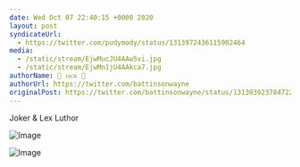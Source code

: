 ```yaml
---
date: Wed Oct 07 22:40:15 +0000 2020
layout: post
syndicateUrl:
  - https://twitter.com/pudymody/status/1313972436115902464
media:
  - /static/stream/EjwMucJU4AAw5vi.jpg
  - /static/stream/EjwMn1jU4AAkca7.jpg
authorName: 👻 ᴊᴀᴄᴋ 🎃
authorUrl: https://twitter.com/battinsonwayne
originalPost: https://twitter.com/battinsonwayne/status/1313939237847224320
---
```

Joker &amp; Lex Luthor 

![Image](/static/stream/EjwMucJU4AAw5vi.jpg)

![Image](/static/stream/EjwMn1jU4AAkca7.jpg)